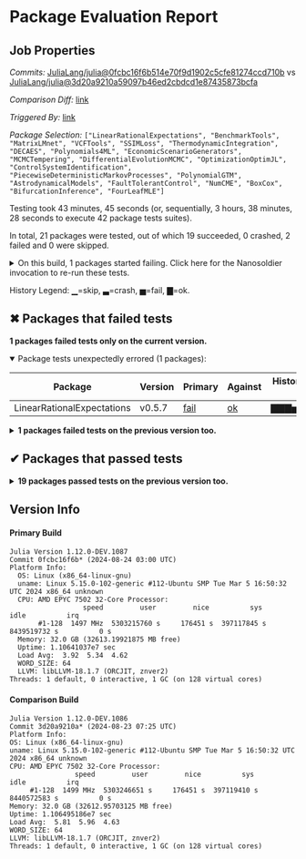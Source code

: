 # Package Evaluation Report

## Job Properties

*Commits:* [JuliaLang/julia@0fcbc16f6b514e70f9d1902c5cfe81274ccd710b](https://github.com/JuliaLang/julia/commit/0fcbc16f6b514e70f9d1902c5cfe81274ccd710b) vs [JuliaLang/julia@3d20a9210a59097b46ed2cbdcd1e87435873bcfa](https://github.com/JuliaLang/julia/commit/3d20a9210a59097b46ed2cbdcd1e87435873bcfa)

*Comparison Diff:* [link](https://github.com/JuliaLang/julia/compare/3d20a9210a59097b46ed2cbdcd1e87435873bcfa...0fcbc16f6b514e70f9d1902c5cfe81274ccd710b)

*Triggered By:* [link](https://github.com/JuliaLang/julia/pull/55545#issuecomment-2308011089)

*Package Selection:* `["LinearRationalExpectations", "BenchmarkTools", "MatrixLMnet", "VCFTools", "SSIMLoss", "ThermodynamicIntegration", "DECAES", "Polynomials4ML", "EconomicScenarioGenerators", "MCMCTempering", "DifferentialEvolutionMCMC", "OptimizationOptimJL", "ControlSystemIdentification", "PiecewiseDeterministicMarkovProcesses", "PolynomialGTM", "AstrodynamicalModels", "FaultTolerantControl", "NumCME", "BoxCox", "BifurcationInference", "FourLeafMLE"]`

Testing took 43 minutes, 45 seconds (or, sequentially, 3 hours, 38 minutes, 28 seconds to execute 42 package tests suites).

In total, 21 packages were tested, out of which 19 succeeded, 0 crashed, 2 failed and 0 were skipped.


<details><summary>On this build, 1 packages started failing. Click here for the Nanosoldier invocation to re-run these tests.</summary>
<p>

```
@nanosoldier `runtests(["LinearRationalExpectations"])`
```

</p>
</details>


History Legend: ▁=skip, ▃=crash, ▅=fail, ▇=ok.

## ✖ Packages that failed tests

**1 packages failed tests only on the current version.**

<details open><summary>Package tests unexpectedly errored (1 packages):</summary>
<p>


| Package | Version | Primary | Against | History (7-24 to 8-22) |
| ------- | ------- | ------- | ------- | ------- |
| LinearRationalExpectations | v0.5.7 | [fail](https://s3.amazonaws.com/julialang-reports/nanosoldier/pkgeval/by_hash/0fcbc16_vs_3d20a92/LinearRationalExpectations.primary.log) | [ok](https://s3.amazonaws.com/julialang-reports/nanosoldier/pkgeval/by_hash/0fcbc16_vs_3d20a92/LinearRationalExpectations.against.log) | <span class="history">▇▇▇▅▇▇▇▅▅▇▅▇▇</span> |

</p>
</details>

<details><summary><strong>1 packages failed tests on the previous version too.</strong></summary>
<p>

<details open><summary>Package has test failures (1 packages):</summary>
<p>


| Package | History (7-24 to 8-22) |
| ------- | ------- |
| [VCFTools v0.2.10](https://s3.amazonaws.com/julialang-reports/nanosoldier/pkgeval/by_hash/0fcbc16_vs_3d20a92/VCFTools.primary.log) | <span class="history">▅▅▅▅▇▅▅▅▅▅▅▅▅</span> |

</p>
</details>

</p>
</details>


## ✔ Packages that passed tests

<details><summary><strong>19 packages passed tests on the previous version too.</strong></summary>
<p>

| Package | History (7-24 to 8-22) |
| ------- | ------- |
| [BenchmarkTools v1.5.0](https://s3.amazonaws.com/julialang-reports/nanosoldier/pkgeval/by_hash/0fcbc16_vs_3d20a92/BenchmarkTools.primary.log) | <span class="history">▇▇▇▇▇▇▇▇▇▇▇▇▇</span> |
| [OptimizationOptimJL v0.3.2](https://s3.amazonaws.com/julialang-reports/nanosoldier/pkgeval/by_hash/0fcbc16_vs_3d20a92/OptimizationOptimJL.primary.log) | <span class="history">▇▇▇▇▇▇▇▅▅▇▇▇▇</span> |
| [AstrodynamicalModels v3.7.2](https://s3.amazonaws.com/julialang-reports/nanosoldier/pkgeval/by_hash/0fcbc16_vs_3d20a92/AstrodynamicalModels.primary.log) | <span class="history">▅▇▇▇▇▇▇▅▅▅▅▅▅</span> |
| [PiecewiseDeterministicMarkovProcesses v0.0.8](https://s3.amazonaws.com/julialang-reports/nanosoldier/pkgeval/by_hash/0fcbc16_vs_3d20a92/PiecewiseDeterministicMarkovProcesses.primary.log) | <span class="history">▇▅▇▇▇▇▇▇▇▅▅▅▅</span> |
| [MatrixLMnet v1.1.1](https://s3.amazonaws.com/julialang-reports/nanosoldier/pkgeval/by_hash/0fcbc16_vs_3d20a92/MatrixLMnet.primary.log) | <span class="history">▇▇▇▇▇▇▇▇▇▇▇▇▇</span> |
| [MCMCTempering v0.3.2](https://s3.amazonaws.com/julialang-reports/nanosoldier/pkgeval/by_hash/0fcbc16_vs_3d20a92/MCMCTempering.primary.log) | <span class="history">▇▇▇▇▇▇▇▇▇▇▇▇▅</span> |
| [Polynomials4ML v0.3.1](https://s3.amazonaws.com/julialang-reports/nanosoldier/pkgeval/by_hash/0fcbc16_vs_3d20a92/Polynomials4ML.primary.log) | <span class="history">▇▇▇▇▇▇▇▇▅▅▇▇▅</span> |
| [DifferentialEvolutionMCMC v0.7.8](https://s3.amazonaws.com/julialang-reports/nanosoldier/pkgeval/by_hash/0fcbc16_vs_3d20a92/DifferentialEvolutionMCMC.primary.log) | <span class="history">▇▇▇▇▇▇▇▇▇▇▇▇▇</span> |
| [ThermodynamicIntegration v0.2.6](https://s3.amazonaws.com/julialang-reports/nanosoldier/pkgeval/by_hash/0fcbc16_vs_3d20a92/ThermodynamicIntegration.primary.log) | <span class="history">▇▇▇▇▇▇▇▇▇▅▇▇▇</span> |
| [FourLeafMLE v1.0.1](https://s3.amazonaws.com/julialang-reports/nanosoldier/pkgeval/by_hash/0fcbc16_vs_3d20a92/FourLeafMLE.primary.log) | <span class="history">▅▅▅▅▇▇▇▇▇▇▇▅▇</span> |
| [DECAES v0.6.0](https://s3.amazonaws.com/julialang-reports/nanosoldier/pkgeval/by_hash/0fcbc16_vs_3d20a92/DECAES.primary.log) | <span class="history">▅▇▇▇▇▅▅▇▇▅▇▅▇</span> |
| [EconomicScenarioGenerators v0.6.1](https://s3.amazonaws.com/julialang-reports/nanosoldier/pkgeval/by_hash/0fcbc16_vs_3d20a92/EconomicScenarioGenerators.primary.log) | <span class="history">▇▇▇▇▇▇▇▅▇▇▇▇▅</span> |
| [BoxCox v0.3.3](https://s3.amazonaws.com/julialang-reports/nanosoldier/pkgeval/by_hash/0fcbc16_vs_3d20a92/BoxCox.primary.log) | <span class="history">▅▅▇▇▇▇▇▇▇▅▅▅▅</span> |
| [SSIMLoss v1.0.0](https://s3.amazonaws.com/julialang-reports/nanosoldier/pkgeval/by_hash/0fcbc16_vs_3d20a92/SSIMLoss.primary.log) | <span class="history">▇▇▇▇▇▇▇▇▇▇▇▅▇</span> |
| [BifurcationInference v0.1.4](https://s3.amazonaws.com/julialang-reports/nanosoldier/pkgeval/by_hash/0fcbc16_vs_3d20a92/BifurcationInference.primary.log) | <span class="history">▇▇▇▇▇▇▇▅▇▇▇▅▇</span> |
| [FaultTolerantControl v0.3.3](https://s3.amazonaws.com/julialang-reports/nanosoldier/pkgeval/by_hash/0fcbc16_vs_3d20a92/FaultTolerantControl.primary.log) | <span class="history">▇▅▇▅▇▇▇▇▇▇▇▇▇</span> |
| [PolynomialGTM v1.4.0](https://s3.amazonaws.com/julialang-reports/nanosoldier/pkgeval/by_hash/0fcbc16_vs_3d20a92/PolynomialGTM.primary.log) | <span class="history">▅▇▇▇▇▅▇▅▅▇▅▅▇</span> |
| [ControlSystemIdentification v2.10.2](https://s3.amazonaws.com/julialang-reports/nanosoldier/pkgeval/by_hash/0fcbc16_vs_3d20a92/ControlSystemIdentification.primary.log) | <span class="history">▇▇▇▇▅▇▅▅▇▅▅▅▅</span> |
| [NumCME v0.1.4](https://s3.amazonaws.com/julialang-reports/nanosoldier/pkgeval/by_hash/0fcbc16_vs_3d20a92/NumCME.primary.log) | <span class="history">▇▇▇▇▇▇▇▅▅▅▅▇▅</span> |

</p>
</details>


## Version Info

#### Primary Build

```
Julia Version 1.12.0-DEV.1087
Commit 0fcbc16f6b* (2024-08-24 03:00 UTC)
Platform Info:
  OS: Linux (x86_64-linux-gnu)
  uname: Linux 5.15.0-102-generic #112-Ubuntu SMP Tue Mar 5 16:50:32 UTC 2024 x86_64 unknown
  CPU: AMD EPYC 7502 32-Core Processor: 
                  speed         user         nice          sys         idle          irq
       #1-128  1497 MHz  5303215760 s     176451 s  397117845 s  8439519732 s          0 s
  Memory: 32.0 GB (32613.19921875 MB free)
  Uptime: 1.10641037e7 sec
  Load Avg:  3.92  5.34  4.62
  WORD_SIZE: 64
  LLVM: libLLVM-18.1.7 (ORCJIT, znver2)
Threads: 1 default, 0 interactive, 1 GC (on 128 virtual cores)

```

  #### Comparison Build

  ```
Julia Version 1.12.0-DEV.1086
Commit 3d20a9210a* (2024-08-23 07:25 UTC)
Platform Info:
  OS: Linux (x86_64-linux-gnu)
  uname: Linux 5.15.0-102-generic #112-Ubuntu SMP Tue Mar 5 16:50:32 UTC 2024 x86_64 unknown
  CPU: AMD EPYC 7502 32-Core Processor: 
                  speed         user         nice          sys         idle          irq
       #1-128  1499 MHz  5303246651 s     176451 s  397119410 s  8440572583 s          0 s
  Memory: 32.0 GB (32612.95703125 MB free)
  Uptime: 1.106495186e7 sec
  Load Avg:  5.81  5.96  4.63
  WORD_SIZE: 64
  LLVM: libLLVM-18.1.7 (ORCJIT, znver2)
Threads: 1 default, 0 interactive, 1 GC (on 128 virtual cores)

  ```
  <!-- Generated on 2024-08-24T08:08:47.151 -->
